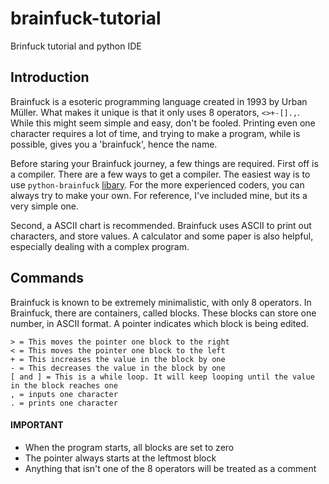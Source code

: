 # brainfuck-tutorial
Brinfuck tutorial and python IDE

## Introduction
Brainfuck is a esoteric programming language created in 1993 by Urban Müller. What makes it unique is that it only uses 8 operators, ```<>+-[].,```. While this might seem simple and easy, don't be fooled. Printing even one character requires a lot of time, and trying to make a program, while is possible, gives you a 'brainfuck', hence the name.

Before staring your Brainfuck journey, a few things are required. First off is a compiler. There are a few ways to get a compiler. The easiest way is to use ```python-brainfuck``` [libary](https://pypi.org/project/python-brainfuck/). For the more experienced coders, you can always try to make your own. For reference, I've included mine, but its a very simple one.

Second, a ASCII chart is recommended. Brainfuck uses ASCII to print out characters, and store values. A calculator and some paper is also helpful, especially dealing with a complex program.


## Commands
Brainfuck is known to be extremely minimalistic, with only 8 operators. In Brainfuck, there are containers, called blocks. These blocks can store one number, in ASCII format. A pointer indicates which block is being edited.
```
> = This moves the pointer one block to the right
< = This moves the pointer one block to the left
+ = This increases the value in the block by one
- = This decreases the value in the block by one
[ and ] = This is a while loop. It will keep looping until the value in the block reaches one
, = inputs one character
. = prints one character
```
#### IMPORTANT
- When the program starts, all blocks are set to zero
- The pointer always starts at the leftmost block
- Anything that isn't one of the 8 operators will be treated as a comment
